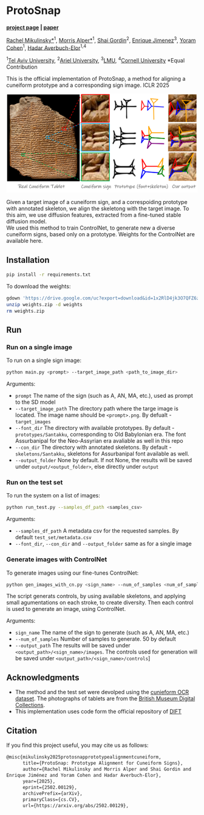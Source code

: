# ProtoSnap

**[project page](https://tau-vailab.github.io/ProtoSnap/) | [paper](https://arxiv.org/abs/2502.00129)**

[Rachel Mikulinsky*](https://www.linkedin.com/in/rachel-mikulinsky-3a099411b/)<sup>1</sup>, 
[Morris Alper*](https://morrisalp.github.io/)<sup>1</sup>, 
[Shai Gordin](https://cris.ariel.ac.il/en/persons/shai-gordin-2)<sup>2</sup>,
[Enrique Jimenez](https://lmu-munich.academia.edu/EnriqueJiménez)<sup>3</sup>,
[Yoram Cohen](https://english.tau.ac.il/profile/ycohen1)<sup>1</sup>,
[Hadar Averbuch-Elor](https://www.hadarelor.com/)<sup>1,4</sup>

<sup>1</sup>[Tel Aviv University](https://english.tau.ac.il/), <sup>2</sup>[Ariel University](https://cris.ariel.ac.il/en/), <sup>3</sup>[LMU](https://www.lmu.de/en/), <sup>4</sup>[Cornell University](https://www.cornell.edu/)
*Equal Contribution

This is the official implementation of ProtoSnap, a method for aligning a cuneiform prototype and a corresponding sign image. ICLR 2025

![](repo_images/teaser.png?raw=true)

Given a target image of a cuneiform sign, and a correspoiding prototype with annotated skeleton, we align the skeletong with the target image.
To this aim, we use diffusion features, extracted from a fine-tuned stable diffusion model.
<br>
We used this method to train ControlNet, to generate new a diverse cuneiform signs, based only on a prototype. Weights for the ControlNet are available here.

## Installation

```bash
pip install -r requirements.txt
```
To download the weights:
```bash
gdown 'https://drive.google.com/uc?export=download&id=1x2RlD4jk3O7QFZ6z4ApkSe4RWNnJq_K_'
unzip weights.zip -d weights
rm weights.zip
```

## Run

### Run on a single image

To run on a single sign image:
```bash
python main.py <prompt> --target_image_path <path_to_image_dir>
```

Arguments:
* ```prompt``` The name of the sign (such as A, AN, MA, etc.), used as prompt to the SD model
* ```--target_image_path``` The directory path where the targe image is located. The image name should be ```<prompt>.png```. By defualt - ```target_images```
* ```--font_dir``` The directory with available prototypes. By default - ```prototypes/Santakku```, corresponding to Old Babylonian era. The font Assurbanipal for the Neo-Assyrian era avaliable as well in this repo
* ```--con_dir``` The directory with annotated skeletons. By default - ```skeletons/Santakku```, skeletons for Assurbanipal font available as well.
* ```--output_folder``` None by default. If not None, the results will be saved under ```output/<output_folder>```, else directly under ```output```

### Run on the test set

To run the system on a list of images:

```bash
python run_test.py --samples_df_path <samples_csv>
```
Arguments:
* ```--samples_df_path``` A metadata csv for the requested samples. By default ```test_set/metadata.csv```
* ```--font_dir```, ```--con_dir``` and ```--output_folder``` same as for a single image

### Generate images with ControlNet

To generate images using our fine-tunes ControlNet:
```bash
python gen_images_with_cn.py <sign_name> --num_of_samples <num_of_samples>
```
The script generats controls, by using available skeletons, and applying small agumentations on each stroke, to create diversity.
Then each control is used to generate an image, using ControlNet.

Arguments:
* ```sign_name``` The name of the sign to generate (such as A, AN, MA, etc.)
* ```--num_of_samples``` Number of samples to generate. 50 by default
* ```--output_path``` The results will be saved under ```<output_path>/<sign_name>/images```. The controls used for generation will be saved under ```<output_path>/<sign_name>/controls```]

## Acknowledgments
* The method and the test set were devolped using the [cunieform OCR dataset](https://github.com/ElectronicBabylonianLiterature/cuneiform-ocr-data). The photographs of tablets are from the [British Museum Digital Collections](https://www.britishmuseum.org/collection).
* This implementation uses code form the official repository of [DIFT](https://github.com/Tsingularity/dift)

## Citation
If you find this project useful, you may cite us as follows:
```
@misc{mikulinsky2025protosnapprototypealignmentcuneiform,
      title={ProtoSnap: Prototype Alignment for Cuneiform Signs}, 
      author={Rachel Mikulinsky and Morris Alper and Shai Gordin and Enrique Jiménez and Yoram Cohen and Hadar Averbuch-Elor},
      year={2025},
      eprint={2502.00129},
      archivePrefix={arXiv},
      primaryClass={cs.CV},
      url={https://arxiv.org/abs/2502.00129}, 
```